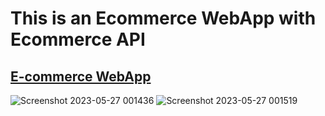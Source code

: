 # This is an Ecommerce WebApp with Ecommerce API
   ## [E-commerce WebApp](https://e-commerce-seven-nu-34.vercel.app/)

![Screenshot 2023-05-27 001436](https://github.com/Rohanrawat9/Ecommerce-webapp/assets/126374291/a4f55ba4-708a-4553-9a71-1dee8223839c)
![Screenshot 2023-05-27 001519](https://github.com/Rohanrawat9/Ecommerce-webapp/assets/126374291/6f9d2325-1a00-49d0-97d7-4e4420feebbc)
